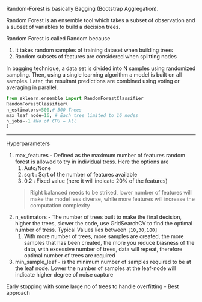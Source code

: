 Random-Forest is basically Bagging (Bootstrap Aggregation). 

Random Forest is an ensemble tool which takes a subset of observation and a subset of variables to build a decision trees.

Random Forest is called Random because
1. It takes random samples of training dataset when building trees
2. Random subsets of features are considered when splitting nodes

In bagging technique, a data set is divided into N samples using randomized sampling. Then, using a single learning algorithm a model is built on all samples. Later, the resultant predictions are combined using voting or averaging in parallel.

```py
from sklearn.ensemble import RandomForestClassifier
RandomForestClassifier(
n_estimators=500,# 500 Trees
max_leaf_node=16, # Each tree limited to 16 nodes
n_jobs=-1 #No of CPU = All
)
```

---

Hyperparameters

1. max_features - Defined as the maximum number of features random forest is allowed to try in individual tress. Here the options are
	1. Auto/None 
	2. sqrt : Sqrt of the number of features available
	3. 0.2 : Fixed value (here it will indicate 20% of the features)
	> Right balanced needs to be striked, lower number of features will make the model less diverse, while more features will increase the computation complexity
2. n_estimators - The number of trees built to make the final decision, higher the trees, slower the code, use GridSearchCV to find the optimal number of tress. Typical Values lies between `[10,30,100]`
	1. With more number of trees, more samples are created, the more samples that has been created, the more you reduce biasness of the data, with excessive number of trees, data will repeat, therefore optimal number of trees are required
3. min_sample_leaf - is the minimum number of samples required to be at the leaf node. Lower the number of samples at the leaf-node will indicate higher degree of noise capture

 Early stopping with some large no of trees to handle overfitting - Best approach